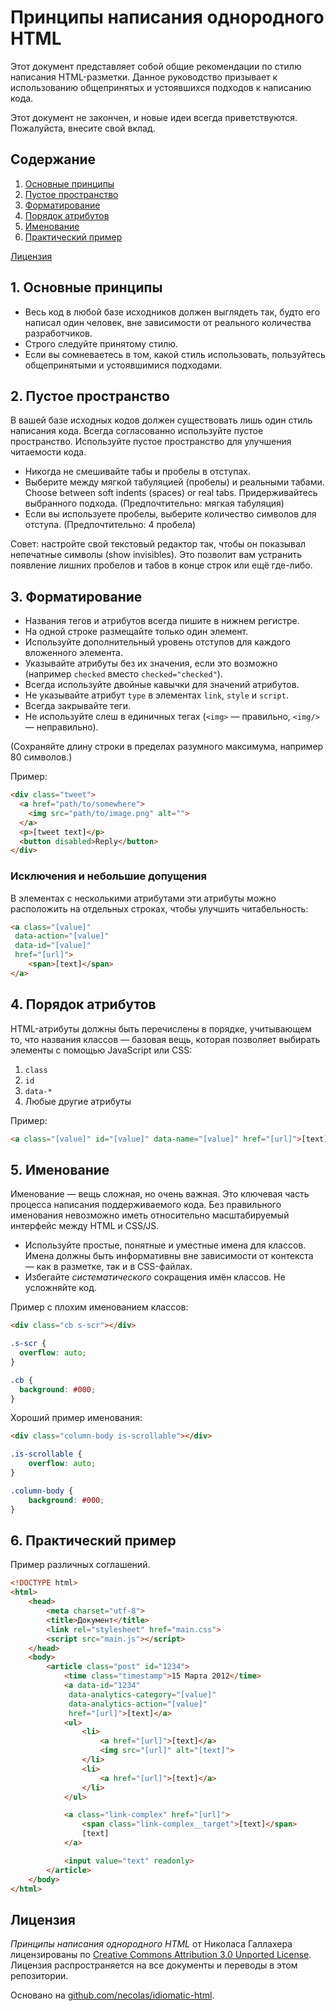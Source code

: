 # Принципы написания однородного HTML

Этот документ представляет собой общие рекомендации по стилю написания HTML-разметки. Данное руководство призывает к использованию общепринятых и устоявшихся подходов к написанию кода.

Этот документ не закончен, и новые идеи всегда приветствуются. Пожалуйста, внесите свой вклад.

## Содержание

1. [Основные принципы](#general-principles)
2. [Пустое пространство](#whitespace)
3. [Форматирование](#format)
4. [Порядок атрибутов](#attribute-order)
5. [Именование](#naming)
6. [Практический пример](#example)

[Лицензия](#license)


<a name="general-principles"></a>
## 1. Основные принципы

* Весь код в любой базе исходников должен выглядеть так, будто его написал один человек, вне зависимости от реального количества разработчиков.
* Строго следуйте принятому стилю.
* Если вы сомневаетесь в том, какой стиль использовать, пользуйтесь общепринятыми и устоявшимися подходами.


<a name="whitespace"></a>
## 2. Пустое пространство

В вашей базе исходных кодов должен существовать лишь один стиль написания кода. Всегда согласованно используйте пустое пространство. Используйте пустое пространство для улучшения читаемости кода.

* Никогда не смешивайте табы и пробелы в отступах.
* Выберите между мягкой табуляцией (пробелы) и реальными табами.  Choose between soft indents (spaces) or real tabs. Придерживайтесь выбранного подхода. (Предпочтительно: мягкая табуляция)
* Если вы используете пробелы, выберите количество символов для отступа. (Предпочтительно: 4 пробела)

Совет: настройте свой текстовый редактор так, чтобы он показывал непечатные символы (show invisibles). Это позволит вам устранить появление лишних пробелов и табов в конце строк или ещё где-либо.


<a name="format"></a>
## 3. Форматирование

* Названия тегов и атрибутов всегда пишите в нижнем регистре.
* На одной строке размещайте только один элемент.
* Используйте дополнительный уровень отступов для каждого вложенного элемента.
* Указывайте атрибуты без их значения, если это возможно (например `checked` вместо
  `checked="checked"`).
* Всегда используйте двойные кавычки для значений атрибутов.
* Не указывайте атрибут `type` в элементах `link`, `style` и `script`.
* Всегда закрывайте теги.
* Не используйте слеш в единичных тегах (`<img>` — правильно, `<img/>` — неправильно).

(Сохраняйте длину строки в пределах разумного максимума, например 80 символов.)

Пример:

```html
<div class="tweet">
  <a href="path/to/somewhere">
    <img src="path/to/image.png" alt="">
  </a>
  <p>[tweet text]</p>
  <button disabled>Reply</button>
</div>
```

### Исключения и небольшие допущения

В элементах с несколькими атрибутами эти атрибуты можно расположить на отдельных строках, чтобы улучшить читабельность:

```html
<a class="[value]"
 data-action="[value]"
 data-id="[value]"
 href="[url]">
    <span>[text]</span>
</a>
```


<a name="attribute-order"></a>
## 4. Порядок атрибутов

HTML-атрибуты должны быть перечислены в порядке, учитывающем то, что названия классов — базовая вещь, которая позволяет выбирать элементы с помощью JavaScript или CSS:

1. `class`
2. `id`
3. `data-*`
4. Любые другие атрибуты

Пример:

````html
<a class="[value]" id="[value]" data-name="[value]" href="[url]">[text]</a>
````


<a name="naming"></a>
## 5. Именование

Именование — вещь сложная, но очень важная. Это ключевая часть процесса написания поддерживаемого кода. Без правильного именования невозможно иметь относительно масштабируемый интерфейс между HTML и CSS/JS.

* Используйте простые, понятные и уместные имена для классов. Имена должны быть информативны вне зависимости от контекста — как в разметке, так и в CSS-файлах.
* Избегайте _систематического_ сокращения имён классов. Не усложняйте код.

Пример с плохим именованием классов:

```html
<div class="cb s-scr"></div>
```

```css
.s-scr {
  overflow: auto;
}

.cb {
  background: #000;
}
```

Хороший пример именования:

```html
<div class="column-body is-scrollable"></div>
```

```css
.is-scrollable {
    overflow: auto;
}

.column-body {
    background: #000;
}
```


<a name="example"></a>
## 6. Практический пример

Пример различных соглашений.

```html
<!DOCTYPE html>
<html>
    <head>
        <meta charset="utf-8">
        <title>Документ</title>
        <link rel="stylesheet" href="main.css">
        <script src="main.js"></script>
    </head>
    <body>
        <article class="post" id="1234">
            <time class="timestamp">15 Марта 2012</time>
            <a data-id="1234"
             data-analytics-category="[value]"
             data-analytics-action="[value]"
             href="[url]">[text]</a>
            <ul>
                <li>
                    <a href="[url]">[text]</a>
                    <img src="[url]" alt="[text]">
                </li>
                <li>
                    <a href="[url]">[text]</a>
                </li>
            </ul>

            <a class="link-complex" href="[url]">
                <span class="link-complex__target">[text]</span>
                [text]
            </a>

            <input value="text" readonly>
        </article>
    </body>
</html>
```


<a name="license"></a>
## Лицензия

_Принципы написания однородного HTML_ от Николаса Галлахера лицензированы по [Creative Commons Attribution 3.0 Unported
License](http://creativecommons.org/licenses/by/3.0/). Лицензия распространяется на все документы и переводы в этом репозитории.

Основано на [github.com/necolas/idiomatic-html](https://github.com/necolas/idiomatic-html).